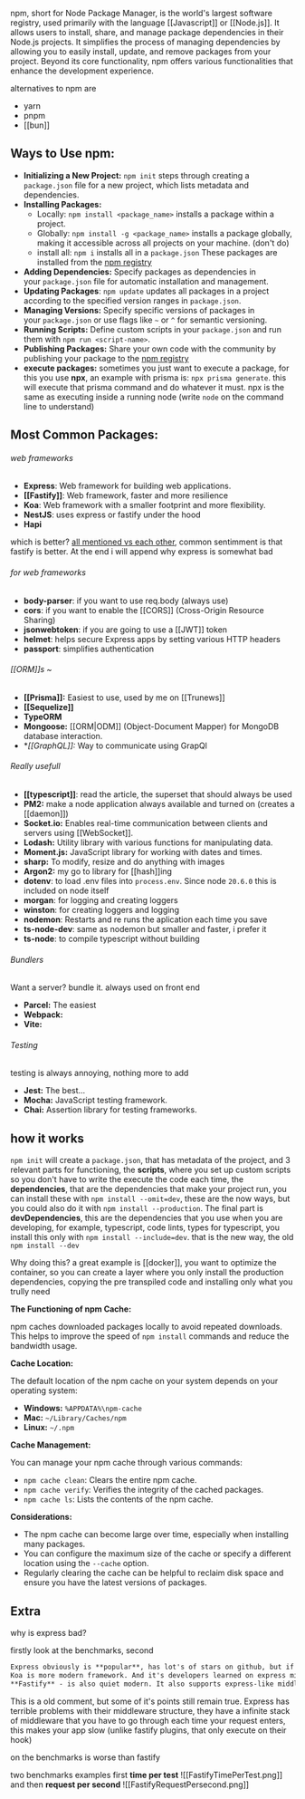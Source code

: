 npm, short for Node Package Manager,  is the world's largest software registry, used primarily with the language [[Javascript]] or [[Node.js]]. It allows users to install, share, and manage package dependencies in their Node.js projects. It simplifies the process of managing dependencies by allowing you to easily install, update, and remove packages from your project. Beyond its core functionality, npm offers various functionalities that enhance the development experience.

alternatives to npm are
- yarn
- pnpm
- [[bun]]

## **Ways to Use npm:**

- **Initializing a New Project:** `npm init` steps through creating a `package.json` file for a new project, which lists metadata and dependencies.
- **Installing Packages:** 
	- Locally: `npm install <package_name>` installs a package within a project.
	- Globally: `npm install -g <package_name>` installs a package globally, making it accessible across all projects on your machine. (don't do)
	- install all: `npm i` installs all in a `package.json`
These packages are installed from the [npm registry](https://www.npmjs.com/)
- **Adding Dependencies:** Specify packages as dependencies in your `package.json` file for automatic installation and management.
- **Updating Packages**: `npm update` updates all packages in a project according to the specified version ranges in `package.json`.
- **Managing Versions:** Specify specific versions of packages in your `package.json` or use flags like `~` or `^` for semantic versioning.
- **Running Scripts:** Define custom scripts in your `package.json` and run them with `npm run <script-name>`.
- **Publishing Packages:** Share your own code with the community by publishing your package to the [npm registry](https://www.npmjs.com/)
- **execute packages:** sometimes you just want to execute a package, for this you use **npx**, an example with prisma is: `npx prisma generate`. this will execute that prisma command and do whatever it must. npx is the same as executing inside a running node (write `node` on the command line to understand) 

## **Most Common Packages:**
###### web frameworks
- **Express**: Web framework for building web applications.
- **[[Fastify]]**: Web framework, faster and more resilience
- **Koa**: Web framework with a smaller footprint and more flexibility.
- **NestJS**: uses express or fastify under the hood
- **Hapi**

which is better? [all mentioned vs each other](https://medium.com/deno-the-complete-reference/express-vs-fastify-vs-hapi-vs-koa-hello-world-performance-comparison-dd8cd6866bdd), common sentimment is that fastify is better. At the end i will append why express is somewhat bad
###### for web frameworks
- **body-parser**: if you want to use req.body (always use)
- **cors**: if you want to enable the [[CORS]] (Cross-Origin Resource Sharing)
- **jsonwebtoken**: if you are going to use a [[JWT]] token
- **helmet**: helps secure Express apps by setting various HTTP headers
- **passport**: simplifies authentication 
###### [[ORM]]s ~
- **[[Prisma]]:**  Easiest to use, used by me on [[Trunews]]
- **[[Sequelize]]** 
- **TypeORM**
- **Mongoose:** [[ORM|ODM]] (Object-Document Mapper) for MongoDB database interaction.
- **[[GraphQL]]:* Way to communicate using GrapQl
###### Really usefull
- **[[typescript]]**: read the article, the superset that should always be used
- **PM2:** make a node application always available and turned on (creates a [[daemon]])
- **Socket.io:** Enables real-time communication between clients and servers using [[WebSocket]].
- **Lodash:** Utility library with various functions for manipulating data.
-  **Moment.js:** JavaScript library for working with dates and times.
- **sharp:** To modify, resize and do anything with images
- **Argon2:** my go to library for [[hash]]ing
- **dotenv**: to load .env files into `process.env`. Since node `20.6.0` this is included on node itself
- **morgan**: for logging and creating loggers
- **winston**: for creating loggers and logging
- **nodemon**: Restarts and re runs the aplication each time you save
- **ts-node-dev**: same as nodemon but smaller and faster, i prefer it
- **ts-node**: to compile typescript without building
###### Bundlers
Want a server? bundle it. always used on front end
- **Parcel:** The easiest
- **Webpack:**
- **Vite:**
###### Testing
testing is always annoying, nothing more to add
- **Jest:** The best...
- **Mocha:** JavaScript testing framework.
- **Chai:** Assertion library for testing frameworks.

## how it works

`npm init` will create a `package.json`, that has metadata of the project, and 3 relevant parts for functioning, the **scripts**, where you set up custom scripts so you don't have to write the execute the code each time, the **dependencies**, that are the dependencies that make your project run, you can install these with `npm install --omit=dev`, these are the now ways, but you could also do it with `npm install --production`. The final part is **devDependencies**, this are the dependencies that you use when you are developing, for example, typescript, code lints, types for typescript, you install this only with `npm install --include=dev`. that is the new way, the old `npm install --dev`

Why doing this? a great example is [[docker]], you want to optimize the container, so you can create a layer where you only install the production dependencies, copying the pre transpiled code and installing only what you trully need

**The Functioning of npm Cache:**

npm caches downloaded packages locally to avoid repeated downloads. This helps to improve the speed of `npm install` commands and reduce the bandwidth usage.

**Cache Location:**

The default location of the npm cache on your system depends on your operating system:

- **Windows:** `%APPDATA%\npm-cache`
- **Mac:** `~/Library/Caches/npm`
- **Linux:** `~/.npm`

**Cache Management:**

You can manage your npm cache through various commands:

- `npm cache clean`: Clears the entire npm cache.
- `npm cache verify`: Verifies the integrity of the cached packages.
- `npm cache ls`: Lists the contents of the npm cache.

**Considerations:**

- The npm cache can become large over time, especially when installing many packages.
- You can configure the maximum size of the cache or specify a different location using the `--cache` option.
- Regularly clearing the cache can be helpful to reclaim disk space and ensure you have the latest versions of packages.


## Extra

why is express bad?

firstly look at the benchmarks, second

```markdown
Express obviously is **popular**, has lot's of stars on github, but if you work with it long enough you'll understand that actually it sucks. It's middleware approach is easy to understand, however if you look under the hood, you'll realize that **your app** written on express will **slowdown** with **every new route or middleware you add**. Express router uses regular expressions and in worst case **scans all routes to find one that needed**. So if you have more than 20-50 routes, your app will be very slow comparing to others.  
Koa is more modern framework. And it's developers learned on express mistakes, so it's better. Also it doesn't contain built-in router, so you have a choice and you may write your own router and plug it without any difficulties.  
**Fastify** - is also quiet modern. It also supports express-like middleware, but it's not recommended to use them, because it will be probably deprecated in v3. Also it has much better router then express. But the thing what I really like in it - it's schemas and validation. So it's doing validation out of the box, and it's much easier to write generate swagger docs or something similar without any additional stuff like comments, etc.
```
This is a old comment, but some of it's points still remain true. Express has terrible problems with their middleware structure, they have a infinite stack of middleware that you have to go through each time your request enters, this makes your app slow (unlike fastify plugins, that only execute on their hook)

on the benchmarks is worse than fastify


two benchmarks examples
first **time per test** 
![[FastifyTimePerTest.png]]
and then **request per second**
![[FastifyRequestPersecond.png]]